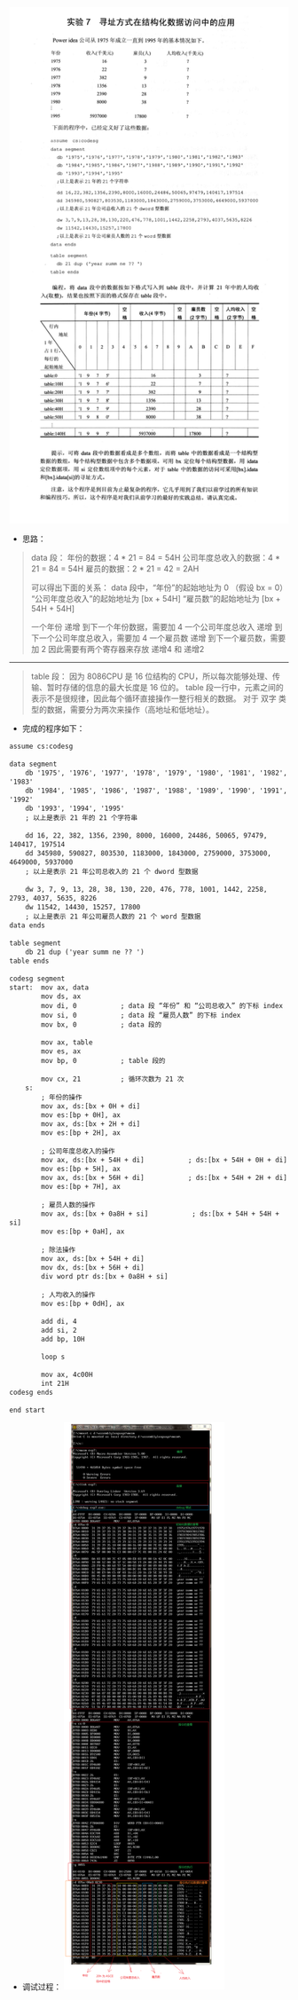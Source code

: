 ![实验7 寻址方式在结构化数据访问中的应用](./汇编语言(第3版，王爽著)：实验7-寻址方式在结构化数据访问中的应用.assets/17731575-b7b07f0bd30177f0.png)

- 思路：
> data 段：
> 年份的数据：4 * 21 = 84 = 54H
> 公司年度总收入的数据：4 * 21 = 84 = 54H
> 雇员的数据：2 * 21 = 42 = 2AH
>
> 可以得出下面的关系：
> data 段中，“年份”的起始地址为 0    （假设 bx = 0）
> “公司年度总收入”的起始地址为 [bx + 54H]
> “雇员数”的起始地址为 [bx + 54H + 54H]
>
> 一个年份 递增 到下一个年份数据，需要加 4
> 一个公司年度总收入 递增 到下一个公司年度总收入，需要加 4
> 一个雇员数 递增 到下一个雇员数，需要加 2
> 因此需要有两个寄存器来存放 递增4 和 递增2
---
> table 段：
> 因为 8086CPU 是 16 位结构的 CPU，所以每次能够处理、传输、暂时存储的信息的最大长度是 16 位的。
> table 段一行中，元素之间的表示不是很规律，因此每个循环直接操作一整行相关的数据。
> 对于 双字 类型的数据，需要分为两次来操作（高地址和低地址）。


- 完成的程序如下：
```
assume cs:codesg

data segment
    db '1975', '1976', '1977', '1978', '1979', '1980', '1981', '1982', '1983'
    db '1984', '1985', '1986', '1987', '1988', '1989', '1990', '1991', '1992'
    db '1993', '1994', '1995'
    ; 以上是表示 21 年的 21 个字符串

    dd 16, 22, 382, 1356, 2390, 8000, 16000, 24486, 50065, 97479, 140417, 197514
    dd 345980, 590827, 803530, 1183000, 1843000, 2759000, 3753000, 4649000, 5937000
    ; 以上是表示 21 年公司总收入的 21 个 dword 型数据

    dw 3, 7, 9, 13, 28, 38, 130, 220, 476, 778, 1001, 1442, 2258, 2793, 4037, 5635, 8226
    dw 11542, 14430, 15257, 17800
    ; 以上是表示 21 年公司雇员人数的 21 个 word 型数据
data ends

table segment
    db 21 dup ('year summ ne ?? ')
table ends

codesg segment
start:  mov ax, data
        mov ds, ax
        mov di, 0           ; data 段 “年份” 和 “公司总收入” 的下标 index
        mov si, 0           ; data 段 “雇员人数” 的下标 index
        mov bx, 0           ; data 段的

        mov ax, table
        mov es, ax
        mov bp, 0           ; table 段的

        mov cx, 21          ; 循环次数为 21 次
    s:
        ; 年份的操作
        mov ax, ds:[bx + 0H + di]
        mov es:[bp + 0H], ax
        mov ax, ds:[bx + 2H + di]
        mov es:[bp + 2H], ax

        ; 公司年度总收入的操作
        mov ax, ds:[bx + 54H + di]           ; ds:[bx + 54H + 0H + di]
        mov es:[bp + 5H], ax
        mov ax, ds:[bx + 56H + di]           ; ds:[bx + 54H + 2H + di]
        mov es:[bp + 7H], ax

        ; 雇员人数的操作
        mov ax, ds:[bx + 0a8H + si]           ; ds:[bx + 54H + 54H + si]
        mov es:[bp + 0aH], ax

        ; 除法操作
        mov ax, ds:[bx + 54H + di]
        mov dx, ds:[bx + 56H + di]
        div word ptr ds:[bx + 0a8H + si]

        ; 人均收入的操作
        mov es:[bp + 0dH], ax

        add di, 4
        add si, 2
        add bp, 10H

        loop s

        mov ax, 4c00H
        int 21H
codesg ends

end start
```

- 调试过程：
![实验7 调试过程](./汇编语言(第3版，王爽著)：实验7-寻址方式在结构化数据访问中的应用.assets/17731575-965250645a0b329b.png)
